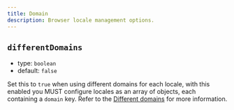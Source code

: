 ```yaml
---
title: Domain
description: Browser locale management options.
---
```


## `differentDomains`

- type: `boolean`
- default: `false`

Set this to `true` when using different domains for each locale, with this enabled you MUST configure locales as an array of objects, each containing a `domain` key. Refer to the [Different domains](/docs/guide/different-domains) for more information.
